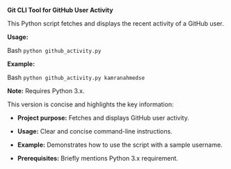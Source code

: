 **Git CLI Tool for GitHub User Activity**

This Python script fetches and displays the recent activity of a GitHub user.

**Usage:**

Bash
`python github_activity.py` 

**Example:**

Bash
`python github_activity.py kamranahmedse` 

**Note:** Requires Python 3.x.

This version is concise and highlights the key information:

*   **Project purpose:** Fetches and displays GitHub user activity.
    
*   **Usage:** Clear and concise command-line instructions.
    
*   **Example:** Demonstrates how to use the script with a sample username.
    
*   **Prerequisites:** Briefly mentions Python 3.x requirement.
